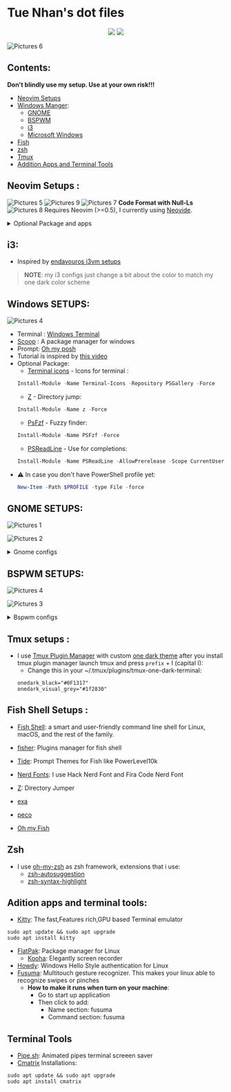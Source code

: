 # Tue Nhan's dot files

<div align="center">

![](https://img.shields.io/github/stars/iamverysimp1e/dots?color=212121&logo=&logoColor=131821&style=for-the-badge)
[![](https://img.shields.io/badge/Neovim-0.8+-blueviolet.svg?style=for-the-badge&logo=Neovim&color=131821&logoColor=green)](https://github.com/neovim/neovim)

</div>

![Pictures 6](https://github.com/iamverysimp1e/Public-Dot-Files/blob/main/ScreenShots/combine_images_new.jpg)

## Contents:

**Don't blindly use my setup. Use at your own risk!!!**

- [Neovim Setups](#neovim)
- [Windows Manger]():
  - [GNOME](#gnome)
  - [BSPWM](#bspwm)
  - [i3](#i3)
  - [Microsoft Windows](#windows)
- [Fish](#fish)
- [zsh](#zsh)
- [Tmux](#tmux)
- [Addition Apps and Terminal Tools](#Apps)

## Neovim Setups <a name = "neovim"></a>:

![Pictures 5](https://github.com/iamverysimp1e/Public-Dot-Files/blob/main/ScreenShots/neovim_new3.png)
![Pictures 9](https://github.com/iamverysimp1e/Public-Dot-Files/blob/main/ScreenShots/neovim_new4.png)
![Pictures 7](https://github.com/iamverysimp1e/Public-Dot-Files/blob/main/ScreenShots/neovim_new3.gif)
**Code Format with Null-Ls**
![Pictures 8](https://github.com/iamverysimp1e/Public-Dot-Files/blob/main/ScreenShots/neovim_new2.gif)
Requires Neovim (>=0.5), I currently using [Neovide](https://github.com/neovide/neovide).

<details><summary>Optional Package and apps</summary><blockquote>
  </blockquote>

- **Installations**:

```fish
sudo add-apt-repository ppa:neovim-ppa/unstable
sudo apt update && sudo apt upgrade
sudo apt install neovim
```

### Main plugins

- [Vim-Plug](https://github.com/junegunn/vim-plug): Vim's Plugins Manager
- [Lsp](https://github.com/neovim/nvim-lspconfig): A collection of common configurations for Neovim's built-in language server client.

- [Cmp](https://github.com/hrsh7th/nvim-cmp): Code Completions write in Lua

- [Lsp-Installer](https://github.com/williamboman/nvim-lsp-installer):
  Neovim plugin that allows you to seamlessly install LSP servers locally

- [Tree-Sitter](https://github.com/nvim-treesitter/nvim-treesitter): Code Syntax highlight supports mutiples languages

- Get healthy:
  - Open nvim and enter the following:
  ```
  :checkhealth
  ```
  - You probably notice you don't have support for copy and paste also that python and node haven't been setup
    - On Ubuntu:
    ```
    sudo apt install xsel
    ```
    - On Arch:
    ```
    sudo pacman -S xsel
    ```
  - Next we need to install python support (Node is optional)
    - Neovim python support:
    ```
    pip install pynvim
    # or
    pip3 install pynvim
    ```
    - Neovim Node support
    ```
    npm i -g neovim
    ```
- Other optional package for formatting:

  - Prettier

  ```bash
  npm install -g prettier
  ```

  - Black (Python formatter)

  ```bash
  pip install black
  ```

- On Fedora you have to install c++ and lstdc++ :

```bash
sudo dnf install g++
#and
sudo yum install glibc-static libstdc++-static -y;
```

- On windows you have to install
  - [gcc]():
    ```bash
    sccop install gcc
    ```
  - [Zig]()
    ```bash
    scoop install zig
    ```

</details>
</blockquote></details>

## i3<a name = "i3"></a>:

- Inspired by [endavouros i3vm setups](https://github.com/endeavouros-team/endeavouros-i3wm-setup)

> **NOTE**: my i3 configs just change a bit about the color to match my one dark color scheme

## Windows SETUPS<a name = "Windows"></a>:

![Pictures 4](https://github.com/iamverysimp1e/Public-Dot-Files/blob/main/ScreenShots/Windows_Rice.png)

- Terminal : [Windows Terminal](https://apps.microsoft.com/store/detail/windows-terminal/9N0DX20HK701?hl=en-us&gl=US)
- [Scoop](https://scoop.sh/) : A package manager for windows
- Prompt: [Oh my posh](https://ohmyposh.dev/docs/)
- Tutorial is inspired by [this video](https://www.youtube.com/watch?v=5-aK2_WwrmM)
- Optional Package:
  - [Terminal icons](https://github.com/devblackops/Terminal-Icons) - Icons for terminal :
  ```powershell
  Install-Module -Name Terminal-Icons -Repository PSGallery -Force
  ```
  - [Z](https://www.powershellgallery.com/packages/z/1.1.13) - Directory jump:
  ```powershell
  Install-Module -Name z -Force
  ```
  - [PsFzf](https://github.com/kelleyma49/PSFzf) - Fuzzy finder:
  ```powershell
  Install-Module -Name PSFzf -Force
  ```
  - [PSReadLine](https://docs.microsoft.com/en-us/powershell/module/psreadline/?view=powershell-7.2) - Use for completions:
  ```powershell
  Install-Module -Name PSReadLine -AllowPrerelease -Scope CurrentUser -Force -SkipPublisherCheck
  ```
- ⚠️ In case you don't have PowerShell profile yet:
  ```powershell
  New-Item -Path $PROFILE -type File -force
  ```

## GNOME SETUPS<a name = "gnome"></a>:

![Pictures 1](https://github.com/iamverysimp1e/Public-Dot-Files/blob/main/ScreenShots/Rice1.png)

![Pictures 2](https://github.com/iamverysimp1e/Public-Dot-Files/blob/main/ScreenShots/Rice2.png)

<details><summary> Gnome configs </summary><blockquote>

- [Mutter Rounded](https://github.com/yilozt/mutter-rounded): Windows manager for GNOME (for rounded corners and blur windows effect)

- [Gnome Shell Extensions](https://extensions.gnome.org/):
  - [Blur My Shell](https://extensions.gnome.org/extension/3193/blur-my-shell/): Blur the gnome shell
  - [User Themes](https://extensions.gnome.org/extension/19/user-themes/): Load shell themes from user directories
  - [Caffeine](https://extensions.gnome.org/extension/517/caffeine/): Disable the screensaver and auto suspend
  - [Color Picker](https://extensions.gnome.org/extension/3396/color-picker/): The simple color picker for gnome shell
  - [Compiz alike magic lamp effect](https://extensions.gnome.org/extension/3740/compiz-alike-magic-lamp-effect/): Magic lamp effect alike the macOS minimize effect
  - [Compiz window effect](https://extensions.gnome.org/extension/3210/compiz-windows-effect/): Compiz wobbly windows effect like a kelly windows btw
  - [Dash to Dock Lite ](https://extensions.gnome.org/extension/4994/dash2dock-lite/): A Minimal dock alike macOS dock
  - [Dash to dock for COSMIC](https://extensions.gnome.org/extension/5004/dash-to-dock-for-cosmic/): A dosh to dock fork for the COSMIC/GNOME shell
  - [Extension List](https://extensions.gnome.org/extension/3088/extension-list/): A Simple Gnome shell extension manager in the top panel
  - [Hide top bar](https://extensions.gnome.org/extension/545/hide-top-bar/): Hide the top bar to maximize the screen space
  - [Just Perfection](https://extensions.gnome.org/extension/3843/just-perfection/): SImple tweak tools to customize the gnome shell and disable some UI Features
  - [Open Weather](https://extensions.gnome.org/extension/750/openweather/): A simple weather app for gnome shell
  - [Panel OSD](https://extensions.gnome.org/extension/708/panel-osd/):Reduce the top bar space (**Incompatible for newest Ubuntu release**)
  - [Remove app menu](https://extensions.gnome.org/extension/3906/remove-app-menu/): Remove the applicatin menu from the top bar
  - [Refresh Wi-Fi Connections](https://extensions.gnome.org/extension/905/refresh-wifi-connections/): Adds a refresh butoon to the Wi-fi Connection selection dialog to manually refresh the network scan
  - [Screenshot Tools](https://extensions.gnome.org/extension/1112/screenshot-tool/): Extension for taking screenshots quickly and easily
  - [Sound Input & Output Device Chooser](https://extensions.gnome.org/extension/906/sound-output-device-chooser/):Shows a list of sound output and input devices (similar to gnome sound settings) in the status menu below the volume slider.
  - [Status Area Horizontal Spacing](https://extensions.gnome.org/extension/355/status-area-horizontal-spacing/): Reduce the horizontal space between icons in the top right status area
  - [Unite](https://extensions.gnome.org/extension/1287/unite/): Remove the title bars of the windows for the minimalist in windows
  - [Vitals](https://extensions.gnome.org/extension/1460/vitals/): A simple system monitor on the top bar
  - [Workspace bar](https://extensions.gnome.org/extension/3851/workspaces-bar/): Replace the Activites button by all current workspaces buttons
  - [ddterm](https://extensions.gnome.org/extension/3780/ddterm/): Drop down terminal extension for gnome shell
- Gnome tweaks (for apply themes and icons ) installation:

  ```fish
  sudo apt update && sudo apt upgrade
  sudo apt install gnome-tweaks
  ```

    </blockquote></details>
  </blockquote></details>

## BSPWM SETUPS<a name = "bspwm"></a>:

![Pictures 4](https://github.com/iamverysimp1e/Public-Dot-Files/blob/main/ScreenShots/Rice4.png)

![Pictures 3](https://github.com/iamverysimp1e/Public-Dot-Files/blob/main/ScreenShots/Rice3.png)

<details><summary>Bspwm configs</summary><blockquote>

- Was inspired by this [video](https://www.youtube.com/watch?v=HxbhkkfaVuo)
- Dependencies:

  - Bspwm (Core WM ):

    - Arch:
      ```
      sudo pacman -S bspwm
      ```
    - Ubuntu:
      ```
      sudo apt install bspwm
      ```

  - sxhkd (Keybindings ):

    - Arch:
      ```
      sudo pacman -S sxhkd
      ```
    - Ubuntu:
      ```
      sudo apt install sxhkd
      ```

  - Polybar (Bar ):

    - Arch:
      ```
      sudo pacman -S polybar
      ```
    - Ubuntu:
      ```
      sudo apt install polybar
      ```

  - qt5ct (Change qt application themes):

    - Arch:
      ```
      sudo pacman -S qt5ct
      ```
    - Ubuntu:
      ```
      sudo apt install qt5ct
      ```

  - lxapperance (Applications to change theme and icons):

    - Arch:
      ```
      sudo pacman -S lxapperance
      ```
    - Ubuntu:
      ```
      sudo apt install lxapperance
      ```

  > You have to make a folder (~/.icons and ~/.themes ) in your home directory and copy all icons and themes you had downloaded to that directory

  - Feh : - Arch
  `sudo pacman -S feh` - Ubuntu:
  `sudo apt install feh` > Remember to change the [bspwm config](https://github.com/iamverysimp1e/Public-Dot-Files/blob/main/.config/bspwm/bspwmrc) wallpaper directory
    </blockquote></details>
  </blockquote></details>

## Tmux setups <a name = "tmux"></a>:

- I use [Tmux Plugin Manager](https://github.com/tmux-plugins/tpm#installation) with custom [one dark theme](https://github.com/odedlaz/tmux-onedark-theme) after you install tmux plugin manager launch tmux and press `prefix` + I (capital I):
  - Change this in your ~/.tmux/plugins/tmux-one-dark-terminal:
  ```
  onedark_black="#0F1317"
  onedark_visual_grey="#1f2830"
  ```

## Fish Shell Setups <a name = "fish"></a>:

- [Fish Shell](https://github.com/nvim-treesitter/nvim-treesitter): a smart and user-friendly command line
  shell for Linux, macOS, and the rest of the family.

- [fisher](https://github.com/jorgebucaran/fisher): Plugins manager for fish shell

- [Tide](https://github.com/IlanCosman/tide): Prompt Themes for Fish like PowerLevel10k

- [Nerd Fonts](https://github.com/ryanoasis/nerd-fonts): I use Hack Nerd Font and Fira Code Nerd Font

- [Z](https://github.com/jethrokuan/z): Directory Jumper

- [exa](https://the.exa.website/)

- [peco](https://github.com/peco/peco)

- [Oh my Fish](https://github.com/oh-my-fish/oh-my-fish)

## Zsh

- I use [oh-my-zsh](https://ohmyz.sh/#install) as zsh framework, extensions that i use:
  - [zsh-autosuggestion](https://github.com/zsh-users/zsh-autosuggestions/blob/master/INSTALL.md#oh-my-zsh)
  - [zsh-syntax-highlight](https://github.com/zsh-users/zsh-syntax-highlighting/blob/master/INSTALL.md#oh-my-zsh)

## Adition apps and terminal tools<a name = "Apps"></a>:

- [Kitty](https://sw.kovidgoyal.net/kitty/): The fast,Features rich,GPU based Terminal emulator

```fish
sudo apt update && sudo apt upgrade
sudo apt install kitty
```

- [FlatPak](https://www.flatpak.org/setup/): Package manager for Linux
  - [Kooha](https://flathub.org/apps/details/io.github.seadve.Kooha): Elegantly screen recorder
- [Howdy](https://github.com/boltgolt/howdy): Windows Hello Style authentication for Linux
- [Fusuma](https://github.com/iberianpig/fusuma): Multitouch gesture recognizer. This makes your linux able to recognize swipes or pinches
  - **How to make it runs when turn on your machine**:
    - Go to start up application
    - Then click to add:
      - Name section: fusuma
      - Command section: fusuma

## Terminal Tools

- [Pipe.sh](https://github.com/pipeseroni/pipes.sh): Animated pipes terminal screeen saver
- [Cmatrix](https://github.com/abishekvashok/cmatrix) Installations:

```fish
sudo apt update && sudo apt upgrade
sudo apt install cmatrix
```
